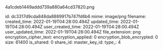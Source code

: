 4a1cdeb1449addd739a880a64cd37820.png

id: dc3317d9cda848da8889917b747fd6b6
mime: image/png
filename: 
created_time: 2022-01-19T04:28:00.494Z
updated_time: 2022-01-19T04:28:00.494Z
user_created_time: 2022-01-19T04:28:00.494Z
user_updated_time: 2022-01-19T04:28:00.494Z
file_extension: png
encryption_cipher_text: 
encryption_applied: 0
encryption_blob_encrypted: 0
size: 61400
is_shared: 0
share_id: 
master_key_id: 
type_: 4